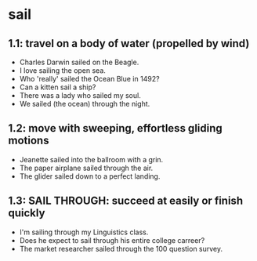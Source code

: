 # sail
## 1.1: travel on a body of water (propelled by wind)

  *  Charles Darwin sailed on the Beagle.
  *  I love sailing the open sea.
  *  Who 'really' sailed the Ocean Blue in 1492?
  *  Can a kitten sail a ship?
  *  There was a lady who sailed my soul.
  *  We sailed (the ocean) through the night.

## 1.2: move with sweeping, effortless gliding motions

  *  Jeanette sailed into the ballroom with a grin.
  *  The paper airplane sailed through the air.
  *  The glider sailed down to a perfect landing.

## 1.3: SAIL THROUGH: succeed at easily or finish quickly

  *  I'm sailing through my Linguistics class.
  *  Does he expect to sail through his entire college carreer?
  *  The market researcher sailed through the 100 question survey.
